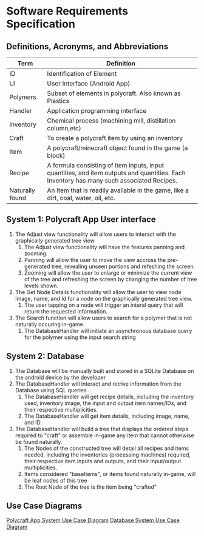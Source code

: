 # Software Requirements Specification #
## Definitions, Acronyms, and Abbreviations ##
| Term      |  Definition                                                |
| --------- | ---------------------------------------------------------- |
| ID        | Identification of Element                                  |
| UI        | User Interface (Android App)                               |
| Polymers  | Subset of elements in polycraft. Also known as Plastics    |
| Handler   | Application programming interface                          |
| Inventory | Chemical process (machining mill, distillation column,etc) |
| Craft     | To create a polycraft item by using an inventory           |
| Item      | A polycraft/minecraft object found in the game (a block)   |  
| Recipe | A formula consisting of item inputs, input quantities, and item outputs and quantities. Each Inventory has many such associated Recipes. |
| Naturally found | An Item that is readily available in the game, like a dirt, coal, water, oil, etc. |

## System 1: Polycraft App User interface ##
1. The Adjust view functionality will allow users to interact with the graphically generated tree view
    1. The Adjust view functionality will have the features panning and zooming.
    2. Panning will allow the user to move the view accross the pre-generated tree, revealing unseen portions and refeshing the screen.
    3. Zooming will allow the user to enlarge or minimize the current view of the tree and refreshing the screen by changing the number of tree levels shown.
2. The Get Node Details functionality will allow the user to view node image, name, and Id for a node on the graphically generated tree view.
    1. The user tapping on a node will trigger an interal query that will return the requested information.
3. The Search function will allow users to search for a polymer that is not naturally occuring in-game. 
    1. The DatabaseHandler will initiate an asynchronous database query for the polymer using the input search string

## System 2: Database ## 
1. The Database will be manually built and stored in a SQLite Database on the android device by the developer
2. The DatabaseHandler will interact and retrive information from the Database using SQL queries
	1. The DatabaseHandler will get recipe details, including the inventory used, inventory image, the input and output item names/IDs, and their respective multiplicities.
	2. The DatabaseHandler will get item details, including image, name, and ID.
3. The DatabaseHandler will build a tree that displays the ordered steps required to "craft" or assemble in-game any item that cannot otherwise be found naturally.
	1. The Nodes of the constructed tree will detail all recipes and items needed, including the inventories (processing machines) required, their respective item inputs and outputs, and their input/output multiplicities.
	2. Items considered "baseItems", or items found naturally in-game, will be leaf nodes of this tree
	3. The Root Node of the tree is the item being "crafted"

## Use Case Diagrams ##
[Polycraft App System Use Case Diagram](Diagrams/UseCasePolycraftApp.png)
[Database System Use Case Diagram](Diagrams/UseCaseDatabaseSystem.png)
<!--
## Functional Requirements ##
1. The search function will allow users to search for a specific polymer name
    1. The system shall search for final polymer by full scientific name
    2. The system shall initiate an asynchronous database query for the polymer
    3. The query will retrieve information (ID, Quantity, Inventory) and create a recipe tree from the “start” (the searched object) to the “end” (initial raw materials)
2. The user interface handler will allow users to view the recipe tree in a graphical format
    1. The interface will construct a graphical node displaying the icon of each ingredient
    2. The interface will display an item ID (name) and amount for each node
    3. The interface will connect each node to its predecessors and children with the appropriate inventory
    4. Tapping a node on the recipe tree will display information (quantity needed, frequency of occurrence, typical locations, in game icon, and item ID) about the specific item
    5. Dragging on the recipe tree will allow traversal along the sequential inventory steps for the desired element 
3. The Database API will be constructed from a subset of tabular data from Polycraft
    1. The Database will reflect actual items from Polycraft
    2. The Database will contain recipes for crafting items using the different inventories
    3. The API can pass item ID, item quantities, and inventories used to derive child or parent nodes
    4. The API, given an item ID, can return inventory and the item IDs of the items it was crafted from  
    5. The API, given an item ID, can return an icon representing the item in-game.
    6. The API, given an item ID, can return item details (frequency of occurrence, typical locations)
    7. The Database API can be given a new tabular data file to update itself
## Use Case Diagram ##
[Diagram can be found here](Diagrams/UseCase.png)-->
